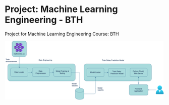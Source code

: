# Project: Machine Learning Engineering - BTH
Project for Machine Learning Engineering Course: BTH

![plot](./documentation/Architectural-diagram.png)
